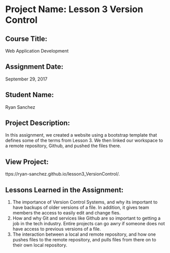 # Project Name:  Lesson 3 Version Control


## Course Title:
Web Application Development

## Assignment Date:  
September 29, 2017

## Student Name:  
Ryan Sanchez

## Project Description:
In this assignment, we created a website using a bootstrap template that defines some of the terms from Lesson 3. We then linked our workspace to a remote repository, Github, and pushed the files there.

## View Project:
ttps://ryan-sanchez.github.io/lesson3_VersionControl/.

## Lessons Learned in the Assignment:
1. The importance of Version Control Systems, and why its important to have backups of older versions of a file. In addition, it gives team members the access to easily edit and change fies.
2. How and why Git and services like Github are so important to getting a job in the tech industry. Entire projects can go awry if someone does not have access to previous versions of a file.
3. The interaction between a local and remote repository, and how one pushes files to the remote repository, and pulls files from there on to their own local repository. 


